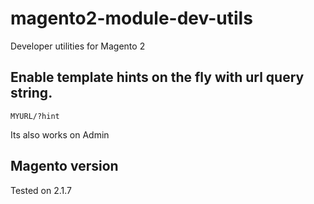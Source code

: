 # magento2-module-dev-utils

Developer utilities for Magento 2



## Enable template hints on the fly with url query string.
```MYURL/?hint ```

Its also works on Admin

## Magento version
Tested on 2.1.7
